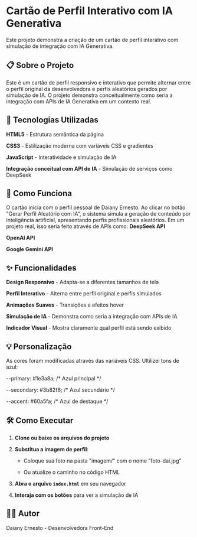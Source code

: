 # Cartão de Perfil Interativo com IA Generativa

Este projeto demonstra a criação de um cartão de perfil interativo com simulação de integração com IA Generativa.

## 📋 Sobre o Projeto

Este é um cartão de perfil responsivo e interativo que permite alternar entre o perfil original da desenvolvedora e perfis aleatórios gerados por simulação de IA. O projeto demonstra conceitualmente como seria a integração com APIs de IA Generativa em um contexto real.

## 🚀 Tecnologias Utilizadas

**HTML5** - Estrutura semântica da página

**CSS3** - Estilização moderna com variáveis CSS e gradientes

**JavaScript** - Interatividade e simulação de IA

**Integração conceitual com API de IA** - Simulação de serviços como DeepSeek

## 🎯 Como Funciona

O cartão inicia com o perfil pessoal de Daiany Ernesto. Ao clicar no botão "Gerar Perfil Aleatório com IA", o sistema simula a geração de conteúdo por inteligência artificial, apresentando perfis profissionais aleatórios. Em um projeto real, isso seria feito através de APIs como:
**DeepSeek API**

**OpenAI API**

**Google Gemini API**

## ✨ Funcionalidades

**Design Responsivo** - Adapta-se a diferentes tamanhos de tela

**Perfil Interativo** - Alterna entre perfil original e perfis simulados

**Animações Suaves** - Transições e efeitos hover

**Simulação de IA** - Demonstra como seria a integração com APIs de IA

**Indicador Visual** - Mostra claramente qual perfil está sendo exibido

## 💡 Personalização

As cores foram modificadas através das variáveis CSS. Ultilizei tons de azul:

 --primary: #1e3a8a;      /* Azul principal */
 
 --secondary: #3b82f6;    /* Azul secundário */
 
 --accent: #60a5fa;       /* Azul de destaque */

## 🛠️ Como Executar

1. **Clone ou baixe os arquivos do projeto**

2. **Substitua a imagem de perfil**:

   - Coloque sua foto na pasta "imagem/" com o nome "foto-dai.jpg"
   
   - Ou atualize o caminho no código HTML
   
3. **Abra o arquivo `index.html`** em seu navegador

4. **Interaja com os botões** para ver a simulação de IA

 ## 👩‍💻 Autor
 
Daiany Ernesto - Desenvolvedora Front-End
 





